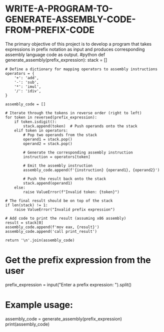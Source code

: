 # WRITE-A-PROGRAM-TO-GENERATE-ASSEMBLY-CODE-FROM-PREFIX-CODE
The primary objective of this project is to develop a program that takes expressions in prefix notation as input and produces corresponding assembly language code as output.
#python
def generate_assembly(prefix_expression):
    stack = []

    # Define a dictionary for mapping operators to assembly instructions
    operators = {
        '+': 'add',
        '-': 'sub',
        '*': 'imul',
        '/': 'idiv',
    }

    assembly_code = []

    # Iterate through the tokens in reverse order (right to left)
    for token in reversed(prefix_expression):
        if token.isdigit():
            stack.append(token)  # Push operands onto the stack
        elif token in operators:
            # Pop two operands from the stack
            operand1 = stack.pop()
            operand2 = stack.pop()

            # Generate the corresponding assembly instruction
            instruction = operators[token]

            # Emit the assembly instruction
            assembly_code.append(f'{instruction} {operand1}, {operand2}')

            # Push the result back onto the stack
            stack.append(operand1)
        else:
            raise ValueError(f"Invalid token: {token}")

    # The final result should be on top of the stack
    if len(stack) != 1:
        raise ValueError("Invalid prefix expression")

    # Add code to print the result (assuming x86 assembly)
    result = stack[0]
    assembly_code.append(f'mov eax, {result}')
    assembly_code.append('call print_result')

    return '\n'.join(assembly_code)

# Get the prefix expression from the user
prefix_expression = input("Enter a prefix expression: ").split()

# Example usage:
assembly_code = generate_assembly(prefix_expression)
print(assembly_code)
